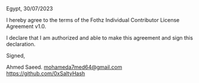 Egypt, 30/07/2023

I hereby agree to the terms of the Fothz Individual Contributor License
Agreement v1.0.

I declare that I am authorized and able to make this agreement and sign this
declaration.

Signed,

Ahmed Saeed. mohameda7med64@gmail.com https://github.com/0xSaltyHash
